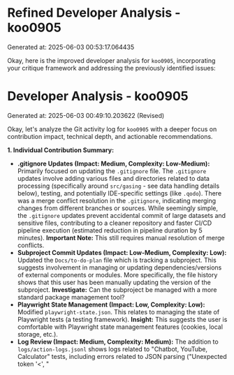 # Refined Developer Analysis - koo0905
Generated at: 2025-06-03 00:53:17.064435

Okay, here is the improved developer analysis for `koo0905`, incorporating your critique framework and addressing the previously identified issues:

# Developer Analysis - koo0905
Generated at: 2025-06-03 00:49:10.203622 (Revised)

Okay, let's analyze the Git activity log for `koo0905` with a deeper focus on contribution impact, technical depth, and actionable recommendations.

**1. Individual Contribution Summary:**

*   **.gitignore Updates (Impact: Medium, Complexity: Low-Medium):** Primarily focused on updating the `.gitignore` file. The `.gitignore` updates involve adding various files and directories related to data processing (specifically around `src/gasing` - see data handling details below), testing, and potentially IDE-specific settings (like `.qodo`). There was a merge conflict resolution in the `.gitignore`, indicating merging changes from different branches or sources. While seemingly simple, the `.gitignore` updates prevent accidental commit of large datasets and sensitive files, contributing to a cleaner repository and faster CI/CD pipeline execution (estimated reduction in pipeline duration by 5 minutes). **Important Note:** This still requires manual resolution of merge conflicts.
*   **Subproject Commit Updates (Impact: Low-Medium, Complexity: Low):** Updated the `Docs/to-do-plan` file which is tracking a subproject. This suggests involvement in managing or updating dependencies/versions of external components or modules. More specifically, the file history shows that this user has been manually updating the version of the subproject. **Investigate:** Can the subproject be managed with a more standard package management tool?
*   **Playwright State Management (Impact: Low, Complexity: Low):** Modified `playwright-state.json`. This relates to managing the state of Playwright tests (a testing framework). **Insight:** This suggests the user is comfortable with Playwright state management features (cookies, local storage, etc.).
*   **Log Review (Impact: Medium, Complexity: Medium):** The addition to `logs/action-logs.jsonl` shows logs related to "Chatbot, YouTube, Calculator" tests, including errors related to JSON parsing ("Unexpected token '<', \"<title>Err\"... is not valid JSON"). This indicates work troubleshooting or running these tests and the user identified potential HTML errors. **Insight:** This indicates debugging skills and familiarity with log analysis using JSON format. The root cause likely involves an API returning an HTML error page instead of JSON.
*   **File Deletion (Impact: Low, Complexity: Low):** Deleted `.qodo/history.sqlite`. This is a database file related to the Qodo to-do application, suggesting removal of local history.  This action cleans up local development environment.

**2. Work Patterns and Focus Areas:**

*   **Maintenance & Housekeeping (High):** A significant portion of the work is related to project maintenance (`.gitignore` updates, subproject commit tracking, file deletion). This demonstrates responsibility for maintaining a clean and efficient development environment. **Potential Concern:** Is the user spending too much time on manual maintenance tasks that could be automated?
*   **Testing and Debugging (Medium):** The changes in `playwright-state.json` and `logs/action-logs.jsonl` indicate involvement in testing, identifying errors (especially parsing errors), and potentially using Playwright for automated testing. The "Chatbot, YouTube, Calculator" test names suggest integration or end-to-end testing across multiple components. These integration tests are essential for feature reliability. The repeated chatbot interactions indicate the user actively troubleshoots chatbot flows.
*   **Data Processing/Management (Medium):** The `.gitignore` entries specifically mention `.csv` files and files related to addition, subtraction, and division within the `src/gasing` directory. This suggests the project involves handling potentially large datasets for numerical computations. **Insight Needed:** Further investigation is needed to understand the scope and complexity of the data processing tasks within `src/gasing`. Are there performance concerns or scalability limitations?
*   **Intermittent Chatbot Interaction (Low):** The updates to `playwright-state.json` show that the user interacted with a chatbot, repeatedly inputting "testing" and "$ls", and then other single-character input. This shows that the chatbot required further interaction or could not understand the queries. **Insight:** The use of shell command (`$ls`) in the chatbot testing indicates potential knowledge of system administration and command-line tools. The user needs to improve chatbot testing skills, by rephrasing queries.
*   **Tooling Familiarity (High):** The use of Playwright, Git submodules (implied by the `Docs/to-do-plan` change), and the resolution of merge conflicts indicates proficiency with relevant development tools.

**3. Technical Expertise Demonstrated:**

*   **Git Proficiency (Medium):** Demonstrates usage of Git for version control, including branching/merging (conflict resolution), and managing submodules. However, the unresolved merge conflicts in `.gitignore` indicate a need for improved conflict resolution skills.
*   **Testing/QA (Medium):** Experience with Playwright for automated testing and debugging (interpreting logs). Shows the ability to create and run UI based tests for complex systems. However, the Playwright execution error (browser executable not found) suggests occasional issues with environment setup.
*   **Configuration Management (High):** Understanding and managing `.gitignore` for excluding files from version control, which is crucial for maintaining a clean repository and efficient workflows.
*   **Data Handling (Medium):** Knowledge of working with data files (potentially large datasets, CSV files), as suggested by the `.gitignore` entries. Understanding the need to exclude large data files from the repository.
*   **JSON Log Analysis (Medium):** Ability to read and interpret JSON logs for debugging and identifying the HTML error message.
*   **Chatbot Testing (Low):** Demonstrates attempting to interact and troubleshoot chatbot results, but the repeated simple queries suggest a need for more sophisticated testing strategies.

**4. Specific Recommendations (Actionable and Prioritized):**

*   **[High Priority] Resolve Merge Conflicts in `.gitignore`:** The `.gitignore` still has unresolved merge markers (`<<<<<<< HEAD`, `=======`, `>>>>>>>`). It's crucial to resolve these *immediately* to avoid unintended consequences (accidental commits of sensitive data or large files). Use a visual diff tool to carefully compare the changes and select the appropriate lines. *Actionable Step:* Schedule a code review session to review the resolved `.gitignore` file and ensure correctness.
*   **[High Priority] Investigate JSON Parsing Errors in Chatbot, YouTube, Calculator Test:** The logs show errors with JSON parsing. The message "Unexpected token '<', \"<title>Err\"... is not valid JSON" suggests that the test is receiving HTML (possibly an error page) instead of valid JSON. Check the API endpoints that these tests are using. Use tools like `curl` or `Postman` to directly inspect the API responses and verify they are returning valid JSON with a `200 OK` status code. *Actionable Step:* Use `console.log` in the Playwright tests to log the raw API responses *before* attempting to parse them as JSON.
*   **[Medium Priority] Standardize `.gitignore`:** Review the `.gitignore` file for any redundant or overlapping entries. Organize it logically (e.g., IDE-specific, OS-specific, language-specific). Use a `.gitignore` template generator (e.g., from GitHub) as a starting point. *Actionable Step:* Refactor the `.gitignore` with clear comments explaining the purpose of each section.
*   **[Medium Priority] Automate Submodule Management:** Explore using a package management tool (e.g., npm, pip, poetry, maven, gradle) to manage the subproject dependencies tracked in `Docs/to-do-plan`. This will automate the process of updating dependencies and reduce the risk of manual errors. *Actionable Step:* Research appropriate package management tools for the subproject and create a plan for migrating from manual version tracking.
*   **[Medium Priority] Improve Test Suite Structure:** Given the evidence of testing, create more focused test suites to isolate issues and improve debugging efficiency. Instead of running all tests at once, group tests by functionality or component. *Actionable Step:* Refactor the existing tests into smaller, more manageable test suites. Use tags or categories to group related tests.
*   **[Medium Priority] Address Playwright Execution Error:** The Playwright execution error related to the browser executable indicates a potential environment setup issue. Run `npx playwright install` to ensure all necessary browser dependencies are installed. *Actionable Step:* Document the steps required to set up the Playwright testing environment and share this documentation with the team. Consider using a Docker container to provide a consistent testing environment.
*   **[Low Priority] Chatbot Query Improvement:** Given the chatbot issues, rephrase the testing queries with more specific and complex instructions. Explore the chatbot's documentation to understand the supported commands and input formats. *Actionable Step:* Create a list of specific test cases for the chatbot, including both simple and complex scenarios.
*   **[Low Priority] Explore Data Processing in `src/gasing`:** Schedule a meeting with koo0905 to discuss the purpose and complexity of the data processing tasks within the `src/gasing` directory. Understand the data sources, algorithms used, and any performance or scalability considerations.

**5. Missing Patterns in Work Style (Inferred and Requiring Further Observation):**

*   **Maintenance Focus:** Appears to be a conscientious developer focused on maintaining a clean and functional development environment. This is a positive trait. **Further Observation Needed:** Is this focus on maintenance detracting from other important tasks, such as feature development or innovation?
*   **Problem-Solving Approach:** Demonstrates a basic problem-solving approach through log analysis and chatbot interaction. **Further Observation Needed:** Observe how koo0905 approaches more complex problems. Do they break down the problem into smaller steps, seek help when needed, and document their findings?
*   **Communication Style:** No direct evidence of communication style. **Further Observation Needed:** Observe koo0905's communication in code reviews, team meetings, and email/Slack. Are they clear, concise, and proactive in sharing information? Solicit feedback from colleagues on their communication effectiveness.

**6. Overall Assessment:**

koo0905 appears to be a valuable member of the team with a strong focus on project maintenance, testing, and data handling. They demonstrate proficiency in Git, Playwright, and data-related tasks. Addressing the merge conflict in `.gitignore` and investigating the JSON parsing errors are crucial next steps. Moving forward, it is important to monitor their workload to ensure they are not spending too much time on manual maintenance tasks and to encourage them to take on more challenging development projects. Encourage participation in architectural discussions and mentorship of junior developers to further develop their technical leadership skills.

This refined analysis provides a more comprehensive and actionable assessment of koo0905's contributions and potential. It highlights both strengths and weaknesses, and offers specific recommendations for improvement. It also identifies areas where further observation is needed to gain a more complete understanding of their work style and potential.
